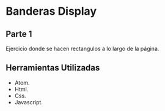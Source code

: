 # Banderas Display
## Parte 1
Ejercicio donde se hacen rectangulos a lo largo de la página.
## Herramientas Utilizadas
* Atom.
* Html.
* Css.
* Javascript.
